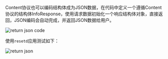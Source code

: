 
Content协议也可以编码结构体成为JSON数据，在代码中定义一个遵循Content协议的结构体InfoResponse，使用请求数据初始化一个响应结构体对象，直接返回，JSON编码会自动完成，并返回JSON数据给用户。

![return json code](/assets/return-json-code.png)


使用`resetd`应用测试如下：

![return json](/assets/return-json.png)
